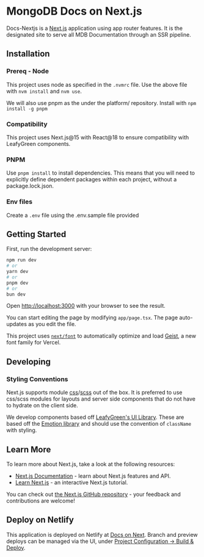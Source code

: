 # MongoDB Docs on Next.js

Docs-Nextjs is a [Next.js](https://nextjs.org) application using app router features. It is the designated site to serve all MDB Documentation through an SSR pipeline.

## Installation

### Prereq - Node

This project uses node as specified in the `.nvmrc` file.
Use the above file with `nvm install` and `nvm use`.

We will also use pnpm as the under the platform/ repository.
Install with `npm install -g pnpm`

### Compatibility
This project uses Next.js@15 with React@18 to ensure compatibility with LeafyGreen components.

### PNPM

Use `pnpm install` to install dependencies. This means that you will need to explicitly
define dependent packages within each project, without a package.lock.json.


### Env files
Create a `.env` file using the .env.sample file provided

## Getting Started

First, run the development server:

```bash
npm run dev
# or
yarn dev
# or
pnpm dev
# or
bun dev
```

Open [http://localhost:3000](http://localhost:3000) with your browser to see the result.

You can start editing the page by modifying `app/page.tsx`. The page auto-updates as you edit the file.

This project uses [`next/font`](https://nextjs.org/docs/app/building-your-application/optimizing/fonts) to automatically optimize and load [Geist](https://vercel.com/font), a new font family for Vercel.

## Developing

### Styling Conventions
Next.js supports module [css](https://nextjs.org/docs/app/getting-started/css#css-modules)/[scss](https://nextjs.org/docs/app/guides/sass) out of the box. It is preferred to use css/scss modules for layouts and server side components that do not have to hydrate on the client side.

We develop components based off [LeafyGreen's UI Library](https://github.com/mongodb/leafygreen-ui). These are based off the [Emotion library](https://emotion.sh/docs/introduction) and should use the convention of `className` with styling. 

## Learn More

To learn more about Next.js, take a look at the following resources:

- [Next.js Documentation](https://nextjs.org/docs) - learn about Next.js features and API.
- [Learn Next.js](https://nextjs.org/learn) - an interactive Next.js tutorial.

You can check out [the Next.js GitHub repository](https://github.com/vercel/next.js) - your feedback and contributions are welcome!

## Deploy on Netlify

This application is deployed on Netlify at [Docs on Next](https://app.netlify.com/projects/docs-on-nextjs/overview). Branch and preview deploys can be managed via the UI, under [Project Configuration -> Build & Deploy](https://app.netlify.com/projects/docs-on-nextjs/configuration/deploys#content).
